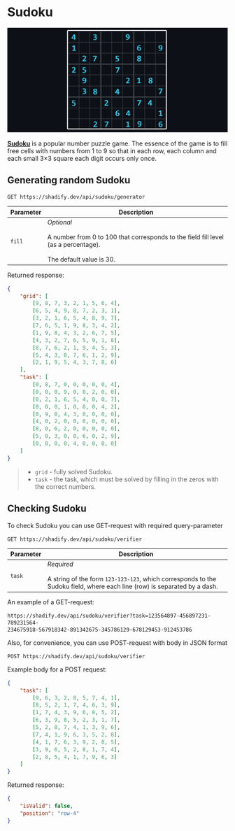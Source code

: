 # Sudoku

<p align="center"><img src="../images/sudoku.png" alt="Sudoku"/></p>

[**Sudoku**](https://en.wikipedia.org/wiki/Sudoku) is a popular number puzzle game. The essence of the game is to fill free cells with numbers from 1 to 9 so that in each row, each column and each small 3×3 square each digit occurs only once.

## Generating random Sudoku

```nginx
GET https://shadify.dev/api/sudoku/generator
```

| Parameter | Description                                                                                                                              |
| --------- | ---------------------------------------------------------------------------------------------------------------------------------------- |
| `fill`    | _Optional_ <br><br> A number from 0 to 100 that corresponds to the field fill level (as a percentage). <br><br> The default value is 30. |

Returned response:

```json
{
    "grid": [
        [9, 8, 7, 3, 2, 1, 5, 6, 4],
        [6, 5, 4, 9, 8, 7, 2, 3, 1],
        [3, 2, 1, 6, 5, 4, 8, 9, 7],
        [7, 6, 5, 1, 9, 8, 3, 4, 2],
        [1, 9, 8, 4, 3, 2, 6, 7, 5],
        [4, 3, 2, 7, 6, 5, 9, 1, 8],
        [8, 7, 6, 2, 1, 9, 4, 5, 3],
        [5, 4, 3, 8, 7, 6, 1, 2, 9],
        [2, 1, 9, 5, 4, 3, 7, 8, 6]
    ],
    "task": [
        [0, 8, 7, 0, 0, 0, 0, 0, 4],
        [0, 0, 0, 9, 0, 0, 2, 0, 0],
        [0, 2, 1, 6, 5, 4, 0, 0, 7],
        [0, 0, 0, 1, 0, 8, 0, 4, 2],
        [0, 9, 8, 4, 3, 0, 0, 0, 0],
        [4, 0, 2, 0, 0, 0, 0, 0, 0],
        [8, 0, 6, 2, 0, 0, 0, 0, 0],
        [5, 0, 3, 0, 0, 6, 0, 2, 9],
        [0, 0, 0, 0, 4, 0, 0, 0, 0]
    ]
}
```

> -   `grid` - fully solved Sudoku. <br>
> -   `task` - the task, which must be solved by filling in the zeros with the correct numbers.

## Checking Sudoku

To check Sudoku you can use GET-request with required query-parameter

```nginx
GET https://shadify.dev/api/sudoku/verifier
```

| Parameter | Description                                                                                                                                  |
| --------- | -------------------------------------------------------------------------------------------------------------------------------------------- |
| `task`    | _Required_ <br><br> A string of the form `123-123-123`, which corresponds to the Sudoku field, where each line (row) is separated by a dash. |

An example of a GET-request:

```nginx
https://shadify.dev/api/sudoku/verifier?task=123564897-456897231-789231564-
234675918-567918342-891342675-345786129-678129453-912453786
```

Also, for convenience, you can use POST-request with body in JSON format

```nginx
POST https://shadify.dev/api/sudoku/verifier
```

Example body for a POST request:

```json
{
    "task": [
        [9, 6, 3, 2, 8, 5, 7, 4, 1],
        [8, 5, 2, 1, 7, 4, 6, 3, 9],
        [1, 7, 4, 3, 9, 6, 8, 5, 2],
        [6, 3, 9, 8, 5, 2, 3, 1, 7],
        [5, 2, 8, 7, 4, 1, 3, 9, 6],
        [7, 4, 1, 9, 6, 3, 5, 2, 8],
        [4, 1, 7, 6, 3, 9, 2, 8, 5],
        [3, 9, 6, 5, 2, 8, 1, 7, 4],
        [2, 8, 5, 4, 1, 7, 9, 6, 3]
    ]
}
```

Returned response:

```json
{
    "isValid": false,
    "position": "row-4"
}
```
